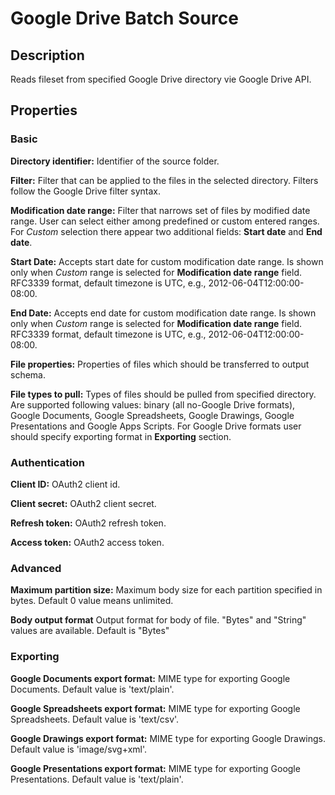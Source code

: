 # Google Drive Batch Source


Description
-----------
Reads fileset from specified Google Drive directory vie Google Drive API.

Properties
----------
### Basic

**Directory identifier:** Identifier of the source folder.

**Filter:** Filter that can be applied to the files in the selected directory. Filters follow the Google Drive filter syntax.

**Modification date range:** Filter that narrows set of files by modified date range. 
User can select either among predefined or custom entered ranges. 
For _Custom_ selection there appear two additional fields: **Start date** and **End date**. 

**Start Date:** Accepts start date for custom modification date range. 
Is shown only when _Custom_ range is selected for **Modification date range** field. 
RFC3339 format, default timezone is UTC, e.g., 2012-06-04T12:00:00-08:00.

**End Date:** Accepts end date for custom modification date range. 
Is shown only when _Custom_ range is selected for **Modification date range** field.
RFC3339 format, default timezone is UTC, e.g., 2012-06-04T12:00:00-08:00.

**File properties:** Properties of files which should be transferred to output schema.

**File types to pull:** Types of files should be pulled from specified directory. 
Are supported following values: binary (all no-Google Drive formats), Google Documents, Google Spreadsheets, 
Google Drawings, Google Presentations and Google Apps Scripts. 
For Google Drive formats user should specify exporting format in **Exporting** section.

### Authentication

**Client ID:** OAuth2 client id.

**Client secret:** OAuth2 client secret.

**Refresh token:** OAuth2 refresh token.

**Access token:** OAuth2 access token.

### Advanced

**Maximum partition size:** Maximum body size for each partition specified in bytes. Default 0 value means unlimited.

**Body output format** Output format for body of file. "Bytes" and "String" values are available. Default is "Bytes"

### Exporting

**Google Documents export format:** MIME type for exporting Google Documents. Default value is 'text/plain'.

**Google Spreadsheets export format:** MIME type for exporting Google Spreadsheets. Default value is 'text/csv'.

**Google Drawings export format:** MIME type for exporting Google Drawings. Default value is 'image/svg+xml'.

**Google Presentations export format:** MIME type for exporting Google Presentations. Default value is 'text/plain'.